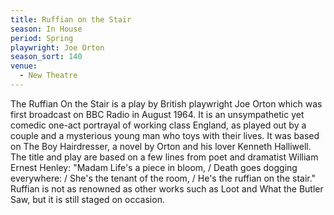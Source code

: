 ```yaml
---
title: Ruffian on the Stair
season: In House
period: Spring
playwright: Joe Orton
season_sort: 140
venue:
  - New Theatre
---
```


The Ruffian On the Stair is a play by British playwright Joe Orton which was first broadcast on BBC Radio in August 1964. It is an unsympathetic yet comedic one-act portrayal of working class England, as played out by a couple and a mysterious young man who toys with their lives. It was based on The Boy Hairdresser, a novel by Orton and his lover Kenneth Halliwell. The title and play are based on a few lines from poet and dramatist William Ernest Henley: "Madam Life's a piece in bloom, / Death goes dogging everywhere: / She's the tenant of the room, / He's the ruffian on the stair." Ruffian is not as renowned as other works such as Loot and What the Butler Saw, but it is still staged on occasion.